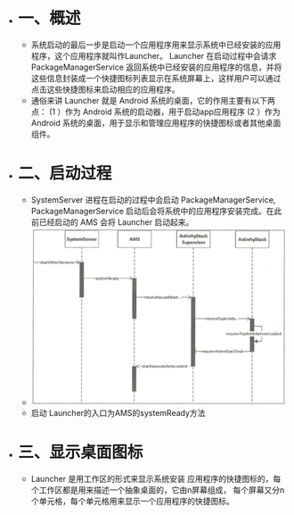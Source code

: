 - # 一、概述
	- 系统启动的最后一步是启动一个应用程序用来显示系统中已经安装的应用程序，这个应用程序就叫作Launcher。 Launcher 在启动过程中会请求 PackageManagerService 返回系统中已经安装的应用程序的信息，并将这些信息封装成一个快捷图标列表显示在系统屏幕上，这样用户可以通过点击这些快捷图标来启动相应的应用程序。
	- 通俗来讲 Launcher 就是 Android 系统的桌面，它的作用主要有以下两点：
	  (1 ）作为 Android 系统的启动器，用于启动app应用程序
	  (2 ）作为 Android 系统的桌面，用于显示和管理应用程序的快捷图标或者其他桌面组件。
- # 二、启动过程
	- SystemServer 进程在启动的过程中会启动 PackageManagerService, PackageManagerService 启动后会将系统中的应用程序安装完成。在此前已经启动的 AMS 会将 Launcher 启动起来。
	- ![image.png](../assets/image_1660122022737_0.png)
	- 启动 Launcher的入口为AMS的systemReady方法
- # 三、显示桌面图标
	- Launcher 是用工作区的形式来显示系统安装 应用程序的快捷图标的，每个工作区都是用来描述一个抽象桌面的，它由n屏幕组成， 每个屏幕又分n个单元格，每个单元格用来显示一个应用程序的快捷图标。